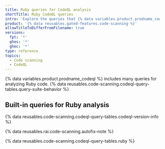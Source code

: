 ```yaml
---
title: Ruby queries for CodeQL analysis
shortTitle: Ruby CodeQL queries
intro: 'Explore the queries that {% data variables.product.prodname_codeql %} uses to analyze code written in Ruby when you select the `default` or the `security-extended` query suite.'
product: '{% data reusables.gated-features.code-scanning %}'
allowTitleToDifferFromFilename: true
versions:
  fpt: '*'
  ghes: '*'
  ghec: '*'
type: reference
topics:
  - Code scanning
  - CodeQL
---
```


{% data variables.product.prodname_codeql %} includes many queries for analyzing Ruby code. {% data reusables.code-scanning.codeql-query-tables.query-suite-behavior %}

## Built-in queries for Ruby analysis

{% data reusables.code-scanning.codeql-query-tables.codeql-version-info %}

{% data reusables.rai.code-scanning.autofix-note %}

{% data reusables.code-scanning.codeql-query-tables.ruby %}
